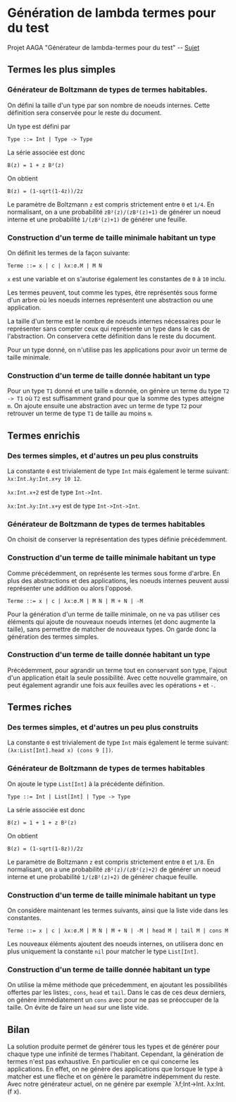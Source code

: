 # Génération de lambda termes pour du test
Projet AAGA "Générateur de lambda-termes pour du test" -- [Sujet](http://www-apr.lip6.fr/~genitrini/doc_ens/td5_M2_AAGA.pdf)

## Termes les plus simples

### Générateur de Boltzmann de types de termes habitables.

On défini la taille d'un type par son nombre de noeuds internes. Cette définition sera conservée pour le reste du document.

Un type est défini par

    Type ::= Int | Type -> Type
  
La série associée est donc

    B(z) = 1 + z B²(z)
    
On obtient

    B(z) = (1-sqrt(1-4z))/2z
    
Le paramètre de Boltzmann `z` est compris strictement entre `0` et `1/4`. En normalisant, on a une probabilité `zB²(z)/(zB²(z)+1)` de générer un noeud interne et une probabilité `1/(zB²(z)+1)` de générer une feuille.
    
### Construction d'un terme de taille minimale habitant un type

On définit les termes de la façon suivante:
    
    Terme ::= x | c | λx:σ.M | M N
    
`x` est une variable et on s'autorise également les constantes de `0` à `10` inclu.

Les termes peuvent, tout comme les types, être représentés sous forme d'un arbre où les noeuds internes représentent une abstraction ou une application.

La taille d'un terme est le nombre de noeuds internes nécessaires pour le représenter sans compter ceux qui représente un type dans le cas de l'abstraction. On conservera cette définition dans le reste du document.

Pour un type donné, on n'utilise pas les applications pour avoir un terme de taille minimale.

### Construction d'un terme de taille donnée habitant un type

Pour un type `T1` donné et une taille `m` donnée, on génère un terme du type `T2 -> T1` où `T2` est suffisamment grand pour que la somme des types atteigne `m`. On ajoute ensuite une abstraction avec un terme de type `T2` pour retrouver un terme de type `T1` de taille au moins `m`.
    
## Termes enrichis

### Des termes simples, et d'autres un peu plus construits

La constante `0` est trivialement de type `Int` mais également le terme suivant: `λx:Int.λy:Int.x+y 10 12`.

`λx:Int.x+2` est de type `Int->Int`.

`λx:Int.λy:Int.x+y` est de type `Int->Int->Int`.

### Générateur de Boltzmann de types de termes habitables

On choisit de conserver la représentation des types définie précédemment.

<!-- Expliquer pourquoi on peut se passer de flèche+ et flèche- -->

### Construction d'un terme de taille minimale habitant un type

Comme précédemment, on représente les termes sous forme d'arbre. En plus des abstractions et des applications, les noeuds internes peuvent aussi représenter une addition ou alors l'opposé.
   
    Terme ::= x | c | λx:σ.M | M N | M + N | -M

Pour la génération d'un terme de taille minimale, on ne va pas utiliser ces éléments qui ajoute de nouveaux noeuds internes (et donc augmente la taille), sans permettre de matcher de nouveaux types. On garde donc la génération des termes simples.

### Construction d'un terme de taille donnée habitant un type

Précédemment, pour agrandir un terme tout en conservant son type, l'ajout d'un application était la seule possibilité. Avec cette nouvelle grammaire, on peut également agrandir une fois aux feuilles avec les opérations `+` et `-`.

## Termes riches

### Des termes simples, et d'autres un peu plus construits

La constante `0` est trivialement de type `Int` mais également le terme suivant: `(λx:List[Int].head x) (cons 9 [])`.

### Générateur de Boltzmann de types de termes habitables

On ajoute le type `List[Int]` à la précédente définition.

    Type ::= Int | List[Int] | Type -> Type
  
La série associée est donc

    B(z) = 1 + 1 + z B²(z)
    
On obtient

    B(z) = (1-sqrt(1-8z))/2z
    
Le paramètre de Boltzmann `z` est compris strictement entre `0` et `1/8`. En normalisant, on a une probabilité `zB²(z)/(zB²(z)+2)` de générer un noeud interne et une probabilité `1/(zB²(z)+2)` de générer chaque feuille.

### Construction d'un terme de taille minimale habitant un type

On considère maintenant les termes suivants, ainsi que la liste vide dans les constantes.
   
    Terme ::= x | c | λx:σ.M | M N | M + N | -M | head M | tail M | cons M
    
Les nouveaux éléments ajoutent des noeuds internes, on utilisera donc en plus uniquement la constante `nil` pour matcher le type `List[Int]`.

### Construction d'un terme de taille donnée habitant un type

On utilise la même méthode que précedemment, en ajoutant les possibilités offertes par les listes:, `cons`, `head` et `tail`. Dans le cas de ces deux derniers, on génère immédiatement un `cons` avec pour ne pas se préoccuper de la taille. On évite de faire un `head` sur une liste vide.

## Bilan

La solution produite permet de générer tous les types et de générer pour chaque type une infinité de termes l'habitant. Cependant, la génération de termes n'est pas exhaustive. En particulier en ce qui concerne les applications. En effet, on ne génère des applications que lorsque le type à matcher est une flèche et on génère le paramètre indépemment du reste. Avec notre générateur actuel, on ne génère par exemple `λf;Int->Int. λx:Int. (f x).